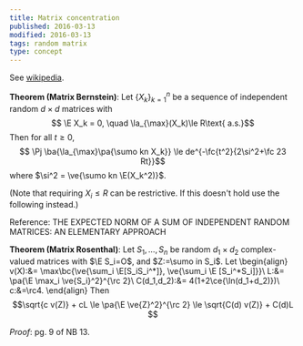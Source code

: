 ```yaml
---
title: Matrix concentration
published: 2016-03-13
modified: 2016-03-13
tags: random matrix
type: concept
---
```


See [wikipedia](https://en.wikipedia.org/wiki/Matrix_Chernoff_bound).

**Theorem (Matrix Bernstein)**: Let $\{X_k\}_{k=1}^n$ be a sequence of independent random $d\times d$ matrices with
$$ \E X_k = 0, \quad \la_{\max}(X_k)\le R\text{ a.s.}$$
Then for all $t\ge 0$,
$$ \Pj \ba{\la_{\max}\pa{\sumo kn X_k}} \le de^{-\fc{t^2}{2\si^2+\fc 23 Rt}}$$
where $\si^2 = \ve{\sumo kn \E(X_k^2)}$.

(Note that requiring $X_i\le R$ can be restrictive. If this doesn't hold use the following instead.)

Reference: THE EXPECTED NORM OF A SUM OF INDEPENDENT RANDOM MATRICES: AN ELEMENTARY APPROACH

**Theorem (Matrix Rosenthal)**: Let $S_1,\ldots, S_n$ be random $d_1\times d_2$ complex-valued matrices with $\E S_i=O$, and $Z:=\sumo in S_i$. Let
\begin{align}
v(X):&= \max\bc{\ve{\sum_i \E[S_iS_i^*]}, \ve{\sum_i \E [S_i^*S_i]}}\\
L:&= \pa{\E \max_i \ve{S_i}^2}^{\rc 2}\\
C(d_1,d_2):&= 4(1+2\ce{\ln(d_1+d_2)})\\
c:&=\rc4.
\end{align}
Then
$$\sqrt{c v(Z)} + cL \le \pa{\E \ve{Z}^2}^{\rc 2} \le \sqrt{C(d) v(Z)} + C(d)L  $$

*Proof*: pg. 9 of NB 13.
